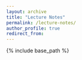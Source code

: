 ```yaml
---
layout: archive
title: "Lecture Notes"
permalink: /lecture-notes/
author_profile: true
redirect_from:
---
```


{% include base_path %}